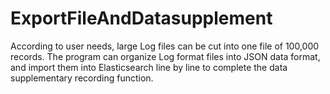 # ExportFileAndDatasupplement

According to user needs, large Log files can be cut into one file of 100,000 records.
The program can organize Log format files into JSON data format, and import them into Elasticsearch line by line to complete the data supplementary recording function.
